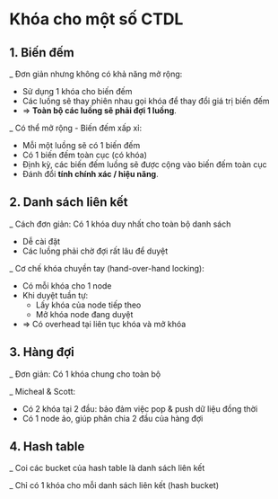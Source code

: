 # Khóa cho một số CTDL

## 1. Biến đếm

\_ Đơn giản nhưng không có khả năng mở rộng:

* Sử dụng 1 khóa cho biến đếm
* Các luồng sẽ thay phiên nhau gọi khóa để thay đổi giá trị biến đếm
* =&gt; **Toàn bộ các luồng sẽ phải đợi 1 luồng**.

\_ Có thể mở rộng - Biến đếm xấp xỉ:

* Mỗi một luồng sẽ có 1 biến đếm
* Có 1 biến đếm toàn cục \(có khóa\)
* Định kỳ, các biến đếm luồng sẽ được cộng vào biến đếm toàn cục
* Đánh đổi **tính chính xác / hiệu năng**.

## 2. Danh sách liên kết

\_ Cách đơn giản: Có 1 khóa duy nhất cho toàn bộ danh sách

* Dễ cài đặt
* Các luồng phải chờ đợi rất lâu để duyệt

\_ Cơ chế khóa chuyền tay \(hand-over-hand locking\):

* Có mỗi khóa cho 1 node
* Khi duyệt tuần tự:
  * Lấy khóa của node tiếp theo
  * Mở khóa node đang duyệt
* =&gt; Có overhead tại liên tục khóa và mở khóa

## 3. Hàng đợi 

\_ Đơn giản: Có 1 khóa chung cho toàn bộ

\_ Micheal & Scott:

* Có 2 khóa tại 2 đầu: bảo đảm việc pop & push dữ liệu đồng thời
*  Có 1 node ảo, giúp phân chia 2 đầu của hàng đợi

## 4. Hash table

\_ Coi các bucket của hash table là danh sách liên kết

\_ Chỉ có 1 khóa cho mỗi danh sách liên kết \(hash bucket\) 

